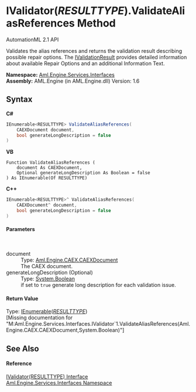 # IValidator(*RESULTTYPE*).ValidateAliasReferences Method 
AutomationML 2.1 API 

Validates the alias references and returns the validation result describing possible repair options. The <a href="T_Aml_Engine_Services_Interfaces_IValidationResult">IValidationResult</a> provides detailed information about available Repair Options and an additional Information Text.

**Namespace:**&nbsp;<a href="N_Aml_Engine_Services_Interfaces">Aml.Engine.Services.Interfaces</a><br />**Assembly:**&nbsp;AML.Engine (in AML.Engine.dll) Version: 1.6

## Syntax

**C#**<br />
``` C#
IEnumerable<RESULTTYPE> ValidateAliasReferences(
	CAEXDocument document,
	bool generateLongDescription = false
)
```

**VB**<br />
``` VB
Function ValidateAliasReferences ( 
	document As CAEXDocument,
	Optional generateLongDescription As Boolean = false
) As IEnumerable(Of RESULTTYPE)
```

**C++**<br />
``` C++
IEnumerable<RESULTTYPE>^ ValidateAliasReferences(
	CAEXDocument^ document, 
	bool generateLongDescription = false
)
```


#### Parameters
&nbsp;<dl><dt>document</dt><dd>Type: <a href="T_Aml_Engine_CAEX_CAEXDocument">Aml.Engine.CAEX.CAEXDocument</a><br />The CAEX document.</dd><dt>generateLongDescription (Optional)</dt><dd>Type: <a href="https://docs.microsoft.com/dotnet/api/system.boolean" target="_parent" rel="noopener noreferrer">System.Boolean</a><br />if set to `true` generate long description for each validation issue.</dd></dl>

#### Return Value
Type: <a href="https://docs.microsoft.com/dotnet/api/system.collections.generic.ienumerable-1" target="_parent" rel="noopener noreferrer">IEnumerable</a>(<a href="T_Aml_Engine_Services_Interfaces_IValidator_1">*RESULTTYPE*</a>)<br />\[Missing <returns> documentation for "M:Aml.Engine.Services.Interfaces.IValidator`1.ValidateAliasReferences(Aml.Engine.CAEX.CAEXDocument,System.Boolean)"\]

## See Also


#### Reference
<a href="T_Aml_Engine_Services_Interfaces_IValidator_1">IValidator(RESULTTYPE) Interface</a><br /><a href="N_Aml_Engine_Services_Interfaces">Aml.Engine.Services.Interfaces Namespace</a><br />